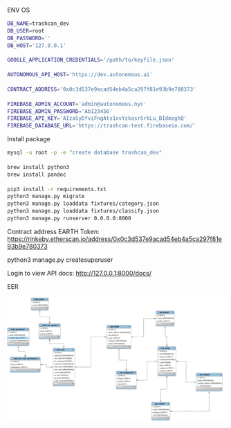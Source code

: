 ENV OS
```bash
DB_NAME=trashcan_dev
DB_USER=root
DB_PASSWORD=''
DB_HOST='127.0.0.1'

GOOGLE_APPLICATION_CREDENTIALS='/path/to/keyfile.json'

AUTONOMOUS_API_HOST='https://dev.autonomous.ai'

CONTRACT_ADDRESS='0x0c3d537e9acad54eb4a5ca297f81e93b9e780373'

FIREBASE_ADMIN_ACCOUNT='admin@autonomous.nyc'
FIREBASE_ADMIN_PASSWORD='Ab123456'
FIREBASE_API_KEY='AIzaSyDfviFngAts1xvYzkasrSrkLu_BIdmzghQ'
FIREBASE_DATABASE_URL='https://trashcan-test.firebaseio.com/'

```


Install package

```bash
mysql -u root -p -e "create database trashcan_dev"

brew install python3
brew install pandoc

pip3 install -r requirements.txt
python3 manage.py migrate
python3 manage.py loaddata fixtures/category.json
python3 manage.py loaddata fixtures/classify.json
python3 manage.py runserver 0.0.0.0:8000

```

Contract address EARTH Token: https://rinkeby.etherscan.io/address/0x0c3d537e9acad54eb4a5ca297f81e93b9e780373



python3 manage.py createsuperuser

Login to view API docs: http://127.0.0.1:8000/docs/


EER

![Alt text](/doc/eer.png?raw=true "")
